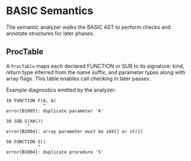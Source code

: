 # BASIC Semantics

The semantic analyzer walks the BASIC AST to perform checks and annotate
structures for later phases.

## ProcTable

A `ProcTable` maps each declared FUNCTION or SUB to its signature: kind,
return type inferred from the name suffix, and parameter types along with array
flags. This table enables call checking in later passes.

Example diagnostics emitted by the analyzer:

```
10 FUNCTION F(A, A)
              ^
error[B1005]: duplicate parameter 'A'

30 SUB S(X#())
        ^
error[B2004]: array parameter must be i64[] or str[]

50 FUNCTION S()
            ^
error[B1004]: duplicate procedure 'S'
```
